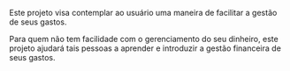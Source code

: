 Este projeto visa contemplar ao usuário uma maneira de facilitar a gestão de seus gastos. 

Para quem não tem facilidade com o gerenciamento do seu dinheiro, este projeto ajudará tais pessoas a aprender e introduzir a gestão financeira de seus gastos.
